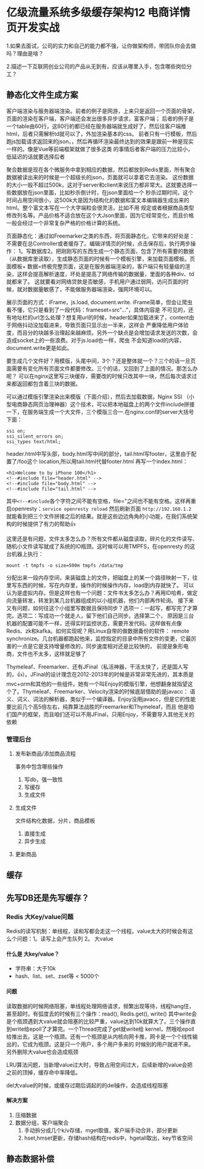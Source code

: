 # 亿级流量系统多级缓存架构12 电商详情页开发实战





1.如果去面试，公司的实力和自己的能力都不强，让你做架构师，带团队你会去做吗？理由是啥？

2.描述一下互联网创业公司的产品从无到有，应该从哪里入手，包含哪些岗位分工？



## 静态化文件生成方案

客户端渲染与服务器端渲染。前者的例子是网游，上来只是返回一个页面的骨架，页面的渲染在客户端，客户端还会发出很多异步请求，富客户端；
后者的例子是一个table由60行，这60行的<td>都已经在服务器端就生成好了，然后往客户端推html，后者只需解析td就可以了，外加渲染基本的css。
前者只有一行模板，然后跑js加载请求返回来的json，，然后再循环渲染最终达到的效果是跟前一种是现实一样的。像是Vue等前端框架就做了很多这类
的事情后者客户端的压力比较小，低延迟的话就要选择后者  

聚合数据是现在各个微服务中拿到相应的数据，然后都放到Redis里面，所有聚合数据被读出来的时候是一个超级长的json，页面就可以拿着它去渲染。
这份数据的大小一般不超过500k，这对于server和client来说压力都非常大。这就要选择一些数据放在json里面，比如秒杀倒计时，在json里面给一个
秒杀过期时间，这个时间占用空间很小，这500k大是因为结构化的数据和富文本编辑器生成出来的html。整个富文本写在一个大字端粒会很灵活，比如不用
规定或者根据商品类型修改列名等。产品价格不适合放在这个大Json里面，因为它经常变化，而且价格一般会经过一个非常复杂严格的价格计算的系统。  

页面静态化：通过如Freemarker之类的东西，将页面静态化，它带来的好处是：不需要在总Controller或者缓存了。编辑详情页的时候，点击保存后，执行两步操作：
1。写数据库2。把刚刚写的东西生成一个静态页面，包含了所有需要的数据（从数据库里读取），生成静态页面的时候有一个模板引擎，来加载页面模板。页面模板+
数据=终极完整页面，这是在服务器端渲染的，客户端只有轻量级的渲染，这样会提高解析速度，坏处是提高了网络传输的数据量，里面的各种div、td就都来了。
这就要看对网络贷款是否敏感，手机用户通过弱网，访问页面的时候，就对数据量敏感了，不能做服务器端渲染，强网环境可以。

展示页面的方式：iFrame，js.load, document.write. iFrame简单，但会让爬虫看不懂，它只是看到了一段代码：frameset=src"..."，具体内容是
不可见的，还有地址栏的url怎么处理？想复用url的时候，header如果加载进来了，content由于网络抖动没加载进来，导致页面只显示出一半来，这样会
严重降低用户体验度，而且分的块越多治理起来越麻烦。另外一个缺点是会增加请求发送的次数，会造成socket上的一些浪费。对于js.load也一样，爬虫
不会知道load的内容，document.write更是如此。  

要生成几个文件好？用模版，头尾中间，3个？还是整体就一个？三个的话一旦页面需要有变化所有页面文件都要修改。三个的话，又回到了上面的情况。那怎么办呢？
可以在nginx这里写三块缓存，需要改的时候只改其中一块，然后每次请求过来都返回都包含着三块的数据。

可以通过模版引擎渲染出来模版（下面介绍），然后去加载数据，Nginx SSI （小型电商静态网页治理神器）这个技术，可以把本地磁盘上的两个文件include拼接
一下，在服务端生成一个大文件，三个模版三合一.在nginx.conf的server大括号下面：
```
ssi on;
ssi_silent_errors on;
ssi_types text/html;
```

header.html中写头部，body.html写中间的部分，tail.html写footer，这里由于配置了/foo这个 location,所以用tail.html代替footer.html
再写一个index.html：
```
<h1>Welcome to by iPhone 100</h1>
<!--#include file="header.html" -->
<!--#include file="body.html" -->
<!--#include file="tail.html" -->
```
其中`<!--#include`各个字符之间不能有空格，file="之间也不能有空格。这样再重启openresty：`service openresty reload`
然后刷新页面 `http://192.168.1.2` 就能看到把三个文件拼接之后的结果。就是这些边边角角的小功能，在我们系统架构的时候提供了有力的帮助👍

这里还是有问题，文件太多怎么办？所有文件都从磁盘读取，碎片化的文件读写、随机小文件读写就成了系统的IO瓶颈。这时候可以用TMPFS，在openresty
的这台机器上执行：
```
mount -t tmpfs -o size=500m tmpfs /data/tmp
```
分配出来一段内存空间，来装磁盘上的文件，把磁盘上的某一个路径映射一下，往里写东西的时候，写在内存里，操作的时候操作内存，load到内存就快了。
可以认为是虚拟内存。但是这样也有一个问题：文件书太多怎么办？再用ID哈希，做定向流量转发，转发到某几台机器组成的以小组机器，他们内部再作轮询。
接下来又有问题，如何往这个小组里写数据且保持同步？选项一：一起写，都写完了才算完。选项二：写成功一个就走人，留下他们自己同步。选择第二个，
原因是三台机器的配置可能不一样，还得实时监控状态，需要开发代码。这样做有点像Redis、zk和kafka。如何实现呢？用Linux自带的做数据备份的软件：
remote synchronize。几台机器都跑起他来，监控指定的目录中所有文件的变更，它最厉害的一点是它是支持增量修改的，同步速度相对还是比较快的，
前提是象形电商，文件也不太多，这样就足够了

Thymeleaf、Freemarker、还有JFinal（私活神器，干活太快了，还是国人写的，👍）。JFinal的设计理念在2012-2013年的时候是非常非常先进的，其本质是
mvc+orm和其他的一些组件。她有一个叫Enjoy的模版引擎，他想翻身就指望这个了。Thymeleaf、Freemarker、Velocity渲染的时候底层借助的是javacc：
语义、词义、词法的解析器，类似于一个编译器。Enjoy没用javacc，但是它的性能要比前几个高5倍左右，纯靠算法战胜的Freemarker和Thymeleaf，而且
他是咱们国产的框架，而且咱们还可以不用JFinal，只用Enjoy，不需要导入其他无关的依赖  



### 管理后台

1. 发布新商品/添加商品流程

   事务中包含哪些操作

   1. 写db，强一致性
   2. 写缓存
   3. 生成文件

2. 生成文件

   文件结构化数据，分片，商品模板

   1. 直接生成
   2. 异步生成

3. 更新商品

## 缓存

## 先写DB还是先写缓存？

### Redis 大Key/value问题 

Redis的读写机制：单线程，读和写都会走这一个线程。value太大的时候会有这么个问题：1。读写上会产生队列 2。 大value

#### 什么是 大key/value？

- 字符串：大于10k
- hash、list、set、zset等 < 5000个

#### 问题

读取数据的时候网络阻塞，单线程处理网络请求，频繁出现等待，线程hang住，甚至超时。有弧度去的时候有三个操作：read(), Redis.get(), write()
其中write会是个瓶颈遇到大value就会阻塞的比较严重，value达到10k就算大了。三个操作直到write给epoll了才算完。一个Thread完成了get就write给
kernel，然哦哈epoll给推出去。这是一个瓶颈。还有一个瓶颈是从内核向网卡推，网卡是一个个线性输出的，它成为瓶颈。这是只一个用户，多个用户多来的
时候别的用户就进不来。另外删除大value也会造成瓶颈

LRU算法问题，当新增value过大时，导致占用空间过大，后续新增的value会把之前的顶掉，缓存命中率降低。

del大value的时候，或缓存过期后调起的的del操作，会造成线程阻塞

#### 解决方案

1. 压缩数据
2. 数据分组，客户端聚合 
   1. 手动拆分成几个k/v存储，mget取值，客户端手动合并，部分更新
   2. hset,hmset更新，存储hash结构在redis中，hgetall取出，key节省空间

## 静态数据补偿